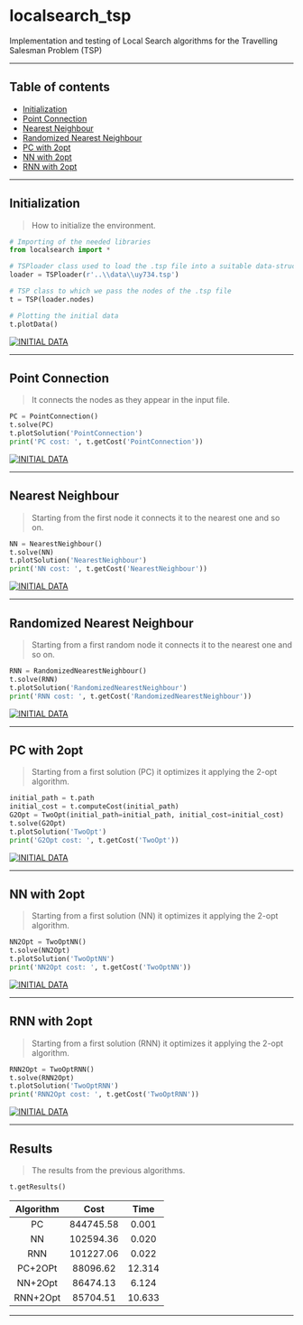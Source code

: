 # localsearch_tsp
Implementation and testing of Local Search algorithms for the Travelling Salesman Problem (TSP)

---
## Table of contents

- [Initialization](#initialization)
- [Point Connection](#point-connection)
- [Nearest Neighbour](#nearest-neighbour)
- [Randomized Nearest Neighbour](#randomized-nearest-neighbour)
- [PC with 2opt](#pc-with-2opt)
- [NN with 2opt](#nn-with-2opt)
- [RNN with 2opt](#rnn-with-2opt)

---

## Initialization
> How to initialize the environment.
```python
# Importing of the needed libraries
from localsearch import *

# TSPloader class used to load the .tsp file into a suitable data-structure
loader = TSPloader(r'..\\data\\uy734.tsp')

# TSP class to which we pass the nodes of the .tsp file
t = TSP(loader.nodes)

# Plotting the initial data
t.plotData()
```
[![INITIAL DATA](https://raw.githubusercontent.com/L4plac3/localsearch_tsp/master/images/initialdata.png)]()

---

## Point Connection
> It connects the nodes as they appear in the input file.
```python
PC = PointConnection()
t.solve(PC)
t.plotSolution('PointConnection')
print('PC cost: ', t.getCost('PointConnection'))
```
[![INITIAL DATA](https://raw.githubusercontent.com/L4plac3/localsearch_tsp/master/images/PC.png)]()

---

## Nearest Neighbour
> Starting from the first node it connects it to the nearest one and so on.
```python
NN = NearestNeighbour()
t.solve(NN)
t.plotSolution('NearestNeighbour')
print('NN cost: ', t.getCost('NearestNeighbour'))
```
[![INITIAL DATA](https://raw.githubusercontent.com/L4plac3/localsearch_tsp/master/images/NN.png)]()

---

## Randomized Nearest Neighbour
> Starting from a first random node it connects it to the nearest one and so on.
```python
RNN = RandomizedNearestNeighbour()
t.solve(RNN)
t.plotSolution('RandomizedNearestNeighbour')
print('RNN cost: ', t.getCost('RandomizedNearestNeighbour'))
```
[![INITIAL DATA](https://raw.githubusercontent.com/L4plac3/localsearch_tsp/master/images/RNN.png)]()

---

## PC with 2opt
> Starting from a first solution (PC) it optimizes it applying the 2-opt algorithm.
```python
initial_path = t.path
initial_cost = t.computeCost(initial_path)
G2Opt = TwoOpt(initial_path=initial_path, initial_cost=initial_cost)
t.solve(G2Opt)
t.plotSolution('TwoOpt')
print('G2Opt cost: ', t.getCost('TwoOpt'))
```
[![INITIAL DATA](https://raw.githubusercontent.com/L4plac3/localsearch_tsp/master/images/G2Opt.png)]()

---

## NN with 2opt
> Starting from a first solution (NN) it optimizes it applying the 2-opt algorithm.
```python
NN2Opt = TwoOptNN()
t.solve(NN2Opt)
t.plotSolution('TwoOptNN')
print('NN2Opt cost: ', t.getCost('TwoOptNN'))
```
[![INITIAL DATA](https://raw.githubusercontent.com/L4plac3/localsearch_tsp/master/images/NN2Opt.png)]()

---

## RNN with 2opt
> Starting from a first solution (RNN) it optimizes it applying the 2-opt algorithm.
```python
RNN2Opt = TwoOptRNN()
t.solve(RNN2Opt)
t.plotSolution('TwoOptRNN')
print('RNN2Opt cost: ', t.getCost('TwoOptRNN'))
```
[![INITIAL DATA](https://raw.githubusercontent.com/L4plac3/localsearch_tsp/master/images/RNN2Opt.png)]()

---

## Results
> The results from the previous algorithms.
```python
t.getResults()
```
| Algorithm |    Cost   |  Time  |
|:---------:|:---------:|:------:|
| PC        | 844745.58 |  0.001 |
| NN        | 102594.36 |  0.020 |
| RNN       | 101227.06 |  0.022 |
| PC+2OPt   |  88096.62 | 12.314 |
| NN+2Opt   |  86474.13 |  6.124 |
| RNN+2Opt  |  85704.51 | 10.633 |

---
